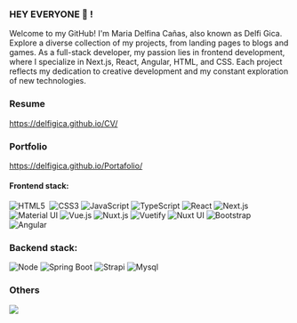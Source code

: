 ### HEY EVERYONE 👋 !
Welcome to my GitHub! I'm Maria Delfina Cañas, also known as Delfi Gica. Explore a diverse collection of my projects, from landing pages to blogs and games. As a full-stack developer, my passion lies in frontend development, where I specialize in Next.js, React, Angular, HTML, and CSS. Each project reflects my dedication to creative development and my constant exploration of new technologies. 

### Resume
https://delfigica.github.io/CV/

### Portfolio
https://delfigica.github.io/Portafolio/

#### Frontend stack:
![HTML5](https://img.shields.io/badge/html5-%23E34F26.svg?style=for-the-badge&logo=html5&logoColor=white)&nbsp;
![CSS3](https://img.shields.io/badge/css3-%231572B6.svg?style=for-the-badge&logo=css3&logoColor=white)
![JavaScript](https://img.shields.io/badge/javascript-%23323330.svg?style=for-the-badge&logo=javascript&logoColor=%23F7DF1E)
![TypeScript](https://img.shields.io/badge/typescript-%23007ACC.svg?style=for-the-badge&logo=typescript&logoColor=white)
![React](https://img.shields.io/badge/react-%2361DAFB.svg?style=for-the-badge&logo=react&logoColor=white)
![Next.js](https://img.shields.io/badge/-Next.js-000000?style=for-the-badge&logo=next.js&logoColor=white)
![Material UI](https://img.shields.io/badge/MUI-%23007FFF.svg?style=for-the-badge&logo=MUI&logoColor=white)
![Vue.js](https://img.shields.io/badge/-Vue.js-4FC08D?style=for-the-badge&logo=vue.js&logoColor=white)
![Nuxt.js](https://img.shields.io/badge/-Nuxt.js-00C58E?style=for-the-badge&logo=nuxt.js&logoColor=white)
![Vuetify](https://img.shields.io/badge/-Vuetify-1867C0?style=for-the-badge&logo=vuetify&logoColor=white)
![Nuxt UI](https://img.shields.io/badge/-Nuxt_UI-00C58E?style=for-the-badge&logo=nuxt.js&logoColor=white)
![Bootstrap](https://img.shields.io/badge/bootstrap-%238511FA.svg?style=for-the-badge&logo=bootstrap&logoColor=white)
![Angular](https://img.shields.io/badge/-Angular-DD0031?style=for-the-badge&logo=angular&logoColor=white)


### Backend stack: 
![Node](https://img.shields.io/badge/nodejs-%23339933.svg?style=for-the-badge&logo=nodejs&logoColor=white)
![Spring Boot](https://img.shields.io/badge/springboot-%236DB33F.svg?style=for-the-badge&logo=springboot&logoColor=white)
![Strapi](https://img.shields.io/badge/strapi-%232F2E8B.svg?style=for-the-badge&logo=strapi&logoColor=white)
![Mysql](https://img.shields.io/badge/MySQL-%234479A1.svg?style=for-the-badge&logo=MySQL&logoColor=white)

### Others
<img src="https://www.codewars.com/users/delfigica/badges/small" >
